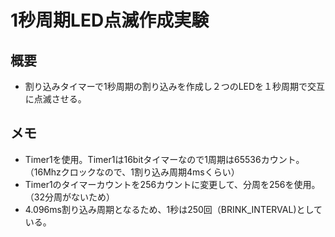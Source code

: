 # 1秒周期LED点滅作成実験

## 概要
* 割り込みタイマーで1秒周期の割り込みを作成し２つのLEDを１秒周期で交互に点滅させる。

## メモ
* Timer1を使用。Timer1は16bitタイマーなので1周期は65536カウント。（16Mhzクロックなので、1割り込み周期4msくらい）
* Timer1のタイマーカウントを256カウントに変更して、分周を256を使用。（32分周がないため）
* 4.096ms割り込み周期となるため、1秒は250回（BRINK_INTERVAL)としている。



